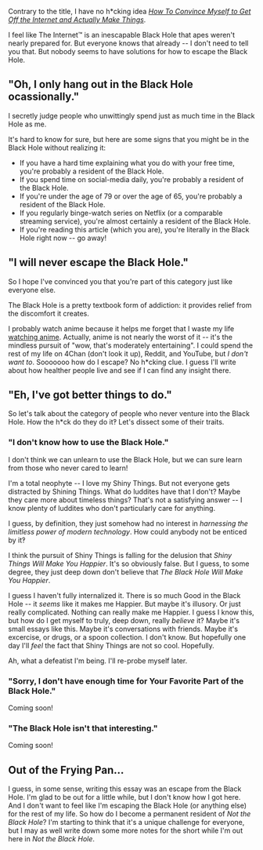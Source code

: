 
Contrary to the title, I have no h*cking idea _[How To Convince Myself to Get Off the Internet and Actually Make Things](/essays/How%20to%20Convince%20Yourself%20to%20Get%20Off%20the%20Internet%20and%20Actually%20Make%20Things)_.

I feel like The Internet™ is an inescapable Black Hole that apes weren't nearly prepared for. But everyone knows that already -- I don't need to tell you that.
But nobody seems to have solutions for how to escape the Black Hole. 


## "Oh, I only hang out in the Black Hole ocassionally."

I secretly judge people who unwittingly spend just as much time in the Black Hole as me.

It's hard to know for sure, but here are some signs that you might be in the Black Hole without realizing it:
- If you have a hard time explaining what you do with your free time, you're probably a resident of the Black Hole.
- If you spend time on social-media daily, you're probably a resident of the Black Hole.
- If you're under the age of 79 or over the age of 65, you're probably a resident of the Black Hole.
- If you regularly binge-watch series on Netflix (or a comparable streaming service), you're almost certainly a resident of the Black Hole.
- If you're reading this article (which you are), you're literally in the Black Hole right now -- go away!


## "I will never escape the Black Hole."

So I hope I've convinced you that you're part of this category just like everyone else.

The Black Hole is a pretty textbook form of addiction: it provides relief from the discomfort it creates.

I probably watch anime because it helps me forget that I waste my life [watching anime](https://www.youtube.com/watch?v=psi5-7YC1g8).
Actually, anime is not nearly the worst of it -- it's the mindless pursuit of "wow, that's moderately entertaining". I could spend the rest of my life on 4Chan (don't look it up), Reddit, and YouTube, but _I don't want to_. Sooooooo how do I escape? No h*cking clue. I guess I'll write about how healther people live and see if I can find any insight there.


## "Eh, I've got better things to do."

So let's talk about the category of people who never venture into the Black Hole. How the h*ck do they do it‽ Let's dissect some of their traits.

### "I don't know how to use the Black Hole."

I don't think we can unlearn to use the Black Hole, but we can sure learn from those who never cared to learn! 

I'm a total neophyte -- I love my Shiny Things. But not everyone gets distracted by Shining Things. What do luddites have that I don't? Maybe they care more about timeless things? That's not a satisfying answer -- I know plenty of luddites who don't particularly care for anything.

I guess, by definition, they just somehow had no interest in _harnessing the limitless power of modern technology_. How could anybody not be enticed by it‽

I think the pursuit of Shiny Things is falling for the delusion that _Shiny Things Will Make You Happier_. It's so obviously false. But I guess, to some degree, they just deep down don't believe that _The Black Hole Will Make You Happier_.

I guess I haven't fully internalized it. There is so much Good in the Black Hole -- it _seems_ like it makes me Happier. But maybe it's illusory. Or just really complicated. Nothing can really make me Happier. I guess I know this, but how do I get myself to truly, deep down, really _believe_ it? Maybe it's small essays like this. Maybe it's conversations with friends. Maybe it's excercise, or drugs, or a spoon collection. I don't know. But hopefully one day I'll _feel_ the fact that Shiny Things are not so cool. Hopefully.

Ah, what a defeatist I'm being. I'll re-probe myself later.

### "Sorry, I don't have enough time for Your Favorite Part of the Black Hole."

Coming soon!

### "The Black Hole isn't that interesting."

Coming soon!


## Out of the Frying Pan...

I guess, in some sense, writing this essay was an escape from the Black Hole. I'm glad to be out for a little while, but I don't know how I got here. And I don't want to feel like I'm escaping the Black Hole (or anything else) for the rest of my life. So how do I become a permanent resident of _Not the Black Hole_? I'm starting to think that it's a unique challenge for everyone, but I may as well write down some more notes for the short while I'm out here in _Not the Black Hole_.
